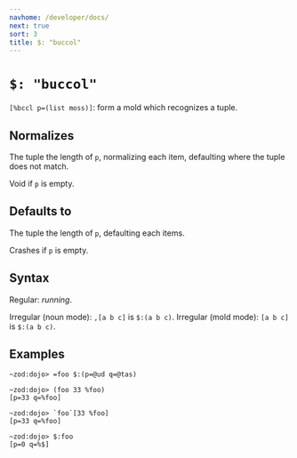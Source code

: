 ```yaml
---
navhome: /developer/docs/
next: true
sort: 3
title: $: "buccol"
---
```


# `$: "buccol"` 

`[%bccl p=(list moss)]`: form a mold which recognizes a tuple.

## Normalizes

The tuple the length of `p`, normalizing each item, defaulting
where the tuple does not match.

Void if `p` is empty.

## Defaults to

The tuple the length of `p`, defaulting each items.

Crashes if `p` is empty.

## Syntax

Regular: *running*.

Irregular (noun mode): `,[a b c]` is `$:(a b c)`.
Irregular (mold mode): `[a b c]` is `$:(a b c)`.

## Examples

```
~zod:dojo> =foo $:(p=@ud q=@tas)

~zod:dojo> (foo 33 %foo)
[p=33 q=%foo]

~zod:dojo> `foo`[33 %foo]
[p=33 q=%foo]

~zod:dojo> $:foo
[p=0 q=%$]
```
